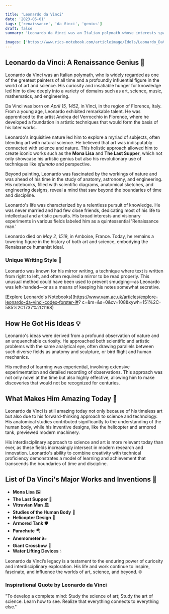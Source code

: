 ```yaml
---

title: 'Leonardo da Vinci'
date: '2023-05-01'
tags: ['renaissance', 'da Vinci', 'genius']
draft: false
summary: 'Leonardo da Vinci was an Italian polymath whose interests spanned various fields including art, science, engineering, anatomy, and more. Known for masterpieces like Mona Lisa and The Last Supper, da Vinci also made significant contributions to various scientific and technological fields through his detailed journals and sketches.'

images: ['https://www.rics-notebook.com/articleimage/Idols/Leonardo_DaVinci.webp']
---
```


## **Leonardo da Vinci: A Renaissance Genius 🌟**

Leonardo da Vinci was an Italian polymath, who is widely regarded as one of the greatest painters of all time and a profoundly influential figure in the world of art and science. His curiosity and insatiable hunger for knowledge led him to dive deeply into a variety of domains such as art, science, music, mathematics, and engineering.

Da Vinci was born on _April 15, 1452_, in Vinci, in the region of Florence, Italy. From a young age, Leonardo exhibited remarkable talent. He was apprenticed to the artist Andrea del Verrocchio in Florence, where he developed a foundation in artistic techniques that would form the basis of his later works.

Leonardo's inquisitive nature led him to explore a myriad of subjects, often blending art with natural science. He believed that art was indisputably connected with science and nature. This holistic approach allowed him to create iconic works such as the **Mona Lisa** and **The Last Supper**, which not only showcase his artistic genius but also his revolutionary use of techniques like _sfumato_ and perspective.

Beyond painting, Leonardo was fascinated by the workings of nature and was ahead of his time in the study of anatomy, astronomy, and engineering. His notebooks, filled with scientific diagrams, anatomical sketches, and engineering designs, reveal a mind that saw beyond the boundaries of time and discipline.

Leonardo's life was characterized by a relentless pursuit of knowledge. He was never married and had few close friends, dedicating most of his life to intellectual and artistic pursuits. His broad interests and visionary experiments in various fields labeled him as a quintessential 'Renaissance man.'

Leonardo died on _May 2, 1519_, in Amboise, France. Today, he remains a towering figure in the history of both art and science, embodying the Renaissance humanist ideal.

### **Unique Writing Style 📝**

Leonardo was known for his mirror writing, a technique where text is written from right to left, and often required a mirror to be read properly. This unusual method could have been used to prevent smudging—as Leonardo was left-handed—or as a means of keeping his notes somewhat secretive.

[Explore Leonardo's Notebooks](https://www.vam.ac.uk/articles/explore-leonardo-da-vinci-codex-forster-i#?  c=&m=&s=0&cv=108&xywh=151%2C-585%2C1737%2C1168)

## **How He Got His Ideas 💡**

Leonardo's ideas were derived from a profound observation of nature and an unquenchable curiosity. He approached both scientific and artistic problems with the same analytical eye, often drawing parallels between such diverse fields as anatomy and sculpture, or bird flight and human mechanics.

His method of learning was experiential, involving extensive experimentation and detailed recording of observations. This approach was not only novel at the time but also highly effective, allowing him to make discoveries that would not be recognized for centuries.

## **What Makes Him Amazing Today 🚀**

Leonardo da Vinci is still amazing today not only because of his timeless art but also due to his forward-thinking approach to science and technology. His anatomical studies contributed significantly to the understanding of the human body, while his inventive designs, like the helicopter and armored tank, previewed modern machinery.

His interdisciplinary approach to science and art is more relevant today than ever, as these fields increasingly intersect in modern research and innovation. Leonardo's ability to combine creativity with technical proficiency demonstrates a model of learning and achievement that transcends the boundaries of time and discipline.

## **List of Da Vinci's Major Works and Inventions 📜**

- **Mona Lisa** 🖼️
- **The Last Supper** 🍴
- **Vitruvian Man** 🏛️
- **Studies of the Human Body** 👤
- **Helicopter Design** 🚁
- **Armored Tank** 🛡️
- **Parachute** 🪂
- **Anemometer** 🌬️
- **Giant Crossbow** 🏹
- **Water Lifting Devices** 💧

Leonardo da Vinci’s legacy is a testament to the enduring power of curiosity and interdisciplinary exploration. His life and work continue to inspire, fascinate, and influence the worlds of art, science, and beyond. 🌐

### **Inspirational Quote by Leonardo da Vinci**

"To develop a complete mind: Study the science of art; Study the art of science. Learn how to see. Realize that everything connects to everything else."
